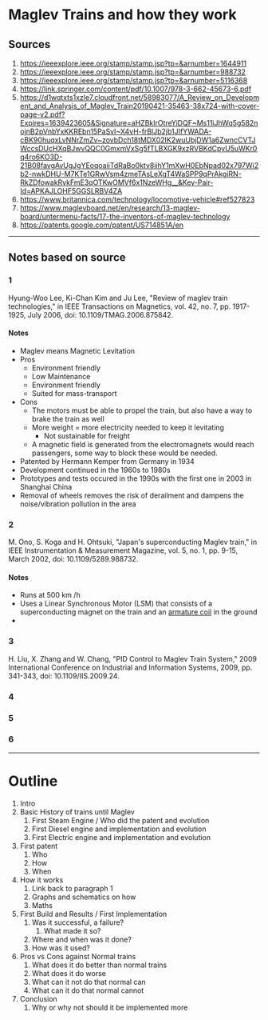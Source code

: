 # Maglev Trains and how they work

## Sources
1. https://ieeexplore.ieee.org/stamp/stamp.jsp?tp=&arnumber=1644911
2. https://ieeexplore.ieee.org/stamp/stamp.jsp?tp=&arnumber=988732
3. https://ieeexplore.ieee.org/stamp/stamp.jsp?tp=&arnumber=5116368
4. https://link.springer.com/content/pdf/10.1007/978-3-662-45673-6.pdf
5. https://d1wqtxts1xzle7.cloudfront.net/58983077/A_Review_on_Development_and_Analysis_of_Maglev_Train20190421-35463-38x724-with-cover-page-v2.pdf?Expires=1639423605&Signature=aHZBkIrOtreYiDQF~Ms11iJhWq5g582nojnB2pVnbYxKKREbn15PaSvI~X4vH-frBlJb2jb1JIfYWADA-cBK90huqxLvNNrZmZv~zovbDch18tMDX02IK2wuUbjDW1a6ZwncCVTJWccsDUcHXqBJwvQQC0GmxmVxSg5fTLBXGK9xzRVBKdCpyU5uWKr0q4ro6KO3D-21B08favgAvUgJgYEoqoaiiTdRaBo0ktv8iihY1mXwH0EbNpad02x797Wi2b2-nwkDHU-M7KTe1GRwVsm4zmeTAsLeXgT4WaSPP9qPrAkgiRN-RkZDfowakRvkFmE3qOTKwOMVf6x1NzeWHg__&Key-Pair-Id=APKAJLOHF5GGSLRBV4ZA 
6. https://www.britannica.com/technology/locomotive-vehicle#ref527823 
7. https://www.maglevboard.net/en/research/13-maglev-board/untermenu-facts/17-the-inventors-of-maglev-technology 
8. https://patents.google.com/patent/US714851A/en 

---

## Notes based on source
### 1
Hyung-Woo Lee, Ki-Chan Kim and Ju Lee, "Review of maglev train technologies," in IEEE Transactions on Magnetics, vol. 42, no. 7, pp. 1917-1925, July 2006, doi: 10.1109/TMAG.2006.875842.  

#### Notes
- Maglev means Magnetic Levitation
- Pros
  - Environment friendly
  - Low Maintenance
  - Environment friendly
  - Suited for mass-transport
- Cons
  - The motors must be able to propel the train, but also have a way to brake the train as well
  - More weight = more electricity needed to keep it levitating
    - Not sustainable for freight
  - A magnetic field is generated from the electromagnets would reach passengers, some way to block these would be needed.
- Patented by Hermann Kemper from Germany in 1934
- Development continued in the 1960s to 1980s
- Prototypes and tests occured in the 1990s with the first one in 2003 in Shanghai China
- Removal of wheels removes the risk of derailment and dampens the noise/vibration pollution in the area 

### 2
M. Ono, S. Koga and H. Ohtsuki, "Japan's superconducting Maglev train," in IEEE Instrumentation & Measurement Magazine, vol. 5, no. 1, pp. 9-15, March 2002, doi: 10.1109/5289.988732.  

#### Notes
- Runs at 500 km /h
- Uses a Linear Synchronous Motor (LSM) that consists of a superconducting magnet on the train and an [armature coil](https://en.wikipedia.org/wiki/Armature_(electrical)) in the ground  
- 

### 3
H. Liu, X. Zhang and W. Chang, "PID Control to Maglev Train System," 2009 International Conference on Industrial and Information Systems, 2009, pp. 341-343, doi: 10.1109/IIS.2009.24.

### 4

### 5

### 6


---
# Outline
1. Intro
2. Basic History of trains until Maglev
   1. First Steam Engine / Who did the patent and evolution
   2. First Diesel engine and implementation and evolution
   3. First Electric engine and implementation and evolution
3. First patent
   1. Who
   2. How
   3. When
4. How it works
   1. Link back to paragraph 1
   2. Graphs and schematics on how
   3. Maths
5. First Build and Results / First Implementation
   1. Was it successful, a failure?
      1. What made it so?
   1. Where and when was it done?
   2. How was it used?
7. Pros vs Cons against Normal trains
   1. What does it do better than normal trains
   2. What does it do worse
   3. What can it not do that normal can
   4. What can it do that normal cannot
8. Conclusion
   1. Why or why not should it be implemented more 